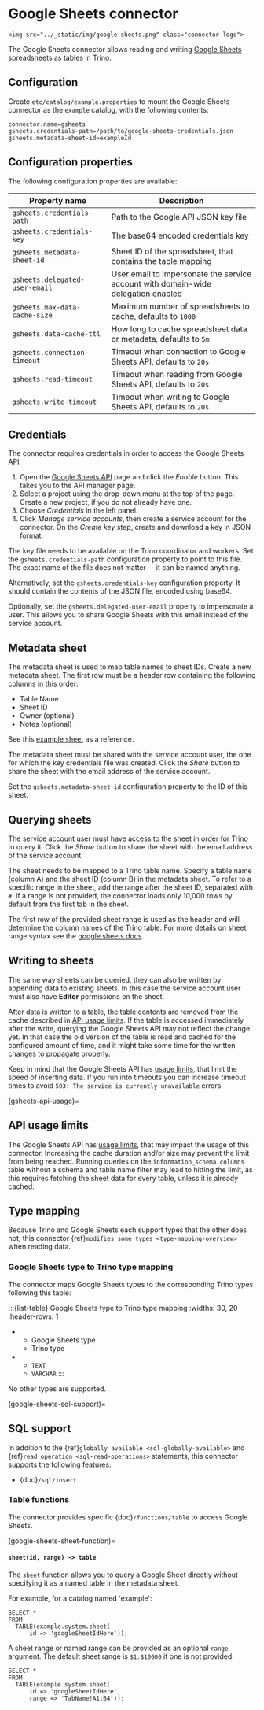 # Google Sheets connector

```{raw} html
<img src="../_static/img/google-sheets.png" class="connector-logo">
```

The Google Sheets connector allows reading and writing [Google Sheets](https://www.google.com/sheets/about/) spreadsheets as tables in Trino.

## Configuration

Create `etc/catalog/example.properties` to mount the Google Sheets connector
as the `example` catalog, with the following contents:

```text
connector.name=gsheets
gsheets.credentials-path=/path/to/google-sheets-credentials.json
gsheets.metadata-sheet-id=exampleId
```

## Configuration properties

The following configuration properties are available:

| Property name                  | Description                                                                       |
|--------------------------------|-----------------------------------------------------------------------------------|
| `gsheets.credentials-path`     | Path to the Google API JSON key file                                              |
| `gsheets.credentials-key`      | The base64 encoded credentials key                                                |
| `gsheets.metadata-sheet-id`    | Sheet ID of the spreadsheet, that contains the table mapping                      |
| `gsheets.delegated-user-email` | User email to impersonate the service account with domain-wide delegation enabled |
| `gsheets.max-data-cache-size`  | Maximum number of spreadsheets to cache, defaults to `1000`                       |
| `gsheets.data-cache-ttl`       | How long to cache spreadsheet data or metadata, defaults to `5m`                  |
| `gsheets.connection-timeout`   | Timeout when connection to Google Sheets API, defaults to `20s`                   |
| `gsheets.read-timeout`         | Timeout when reading from Google Sheets API, defaults to `20s`                    |
| `gsheets.write-timeout`        | Timeout when writing to Google Sheets API, defaults to `20s`                      |

## Credentials

The connector requires credentials in order to access the Google Sheets API.

1. Open the [Google Sheets API](https://console.developers.google.com/apis/library/sheets.googleapis.com)
   page and click the *Enable* button. This takes you to the API manager page.
2. Select a project using the drop-down menu at the top of the page.
   Create a new project, if you do not already have one.
3. Choose *Credentials* in the left panel.
4. Click *Manage service accounts*, then create a service account for the connector.
   On the *Create key* step, create and download a key in JSON format.

The key file needs to be available on the Trino coordinator and workers.
Set the `gsheets.credentials-path` configuration property to point to this file.
The exact name of the file does not matter -- it can be named anything.

Alternatively, set the `gsheets.credentials-key` configuration property.
It should contain the contents of the JSON file, encoded using base64.

Optionally, set the `gsheets.delegated-user-email` property to impersonate a user. This allows you to share Google Sheets with this email instead of the service account.

## Metadata sheet

The metadata sheet is used to map table names to sheet IDs.
Create a new metadata sheet. The first row must be a header row
containing the following columns in this order:

- Table Name
- Sheet ID
- Owner (optional)
- Notes (optional)

See this [example sheet](https://docs.google.com/spreadsheets/d/1Es4HhWALUQjoa-bQh4a8B5HROz7dpGMfq_HbfoaW5LM)
as a reference.

The metadata sheet must be shared with the service account user,
the one for which the key credentials file was created. Click the *Share*
button to share the sheet with the email address of the service account.

Set the `gsheets.metadata-sheet-id` configuration property to the ID of this sheet.

## Querying sheets

The service account user must have access to the sheet in order for Trino
to query it. Click the *Share* button to share the sheet with the email
address of the service account.

The sheet needs to be mapped to a Trino table name. Specify a table name
(column A) and the sheet ID (column B) in the metadata sheet. To refer
to a specific range in the sheet, add the range after the sheet ID, separated
with `#`. If a range is not provided, the connector loads only 10,000 rows by default from
the first tab in the sheet.

The first row of the provided sheet range is used as the header and will determine the column
names of the Trino table.
For more details on sheet range syntax see the [google sheets docs](https://developers.google.com/sheets/api/guides/concepts).

## Writing to sheets

The same way sheets can be queried, they can also be written by appending data to existing sheets.
In this case the service account user must also have **Editor** permissions on the sheet.

After data is written to a table, the table contents are removed from the cache
described in [API usage limits](gsheets-api-usage). If the table is accessed
immediately after the write, querying the Google Sheets API may not reflect the
change yet. In that case the old version of the table is read and cached for the
configured amount of time, and it might take some time for the written changes
to propagate properly.

Keep in mind that the Google Sheets API has [usage limits](https://developers.google.com/sheets/api/limits), that limit the speed of inserting data.
If you run into timeouts you can increase timeout times to avoid `503: The service is currently unavailable` errors.

(gsheets-api-usage)=
## API usage limits

The Google Sheets API has [usage limits](https://developers.google.com/sheets/api/limits),
that may impact the usage of this connector. Increasing the cache duration and/or size
may prevent the limit from being reached. Running queries on the `information_schema.columns`
table without a schema and table name filter may lead to hitting the limit, as this requires
fetching the sheet data for every table, unless it is already cached.

## Type mapping

Because Trino and Google Sheets each support types that the other does not, this
connector {ref}`modifies some types <type-mapping-overview>` when reading data.

### Google Sheets type to Trino type mapping

The connector maps Google Sheets types to the corresponding Trino types
following this table:

:::{list-table} Google Sheets type to Trino type mapping
:widths: 30, 20
:header-rows: 1

* - Google Sheets type
  - Trino type
* - `TEXT`
  - `VARCHAR`
:::

No other types are supported.

(google-sheets-sql-support)=
## SQL support

In addition to the {ref}`globally available <sql-globally-available>` and {ref}`read operation <sql-read-operations>` statements,
this connector supports the following features:

- {doc}`/sql/insert`

### Table functions

The connector provides specific {doc}`/functions/table` to access Google Sheets.

(google-sheets-sheet-function)=
#### `sheet(id, range) -> table`

The `sheet` function allows you to query a Google Sheet directly without
specifying it as a named table in the metadata sheet.

For example, for a catalog named 'example':

```
SELECT *
FROM
  TABLE(example.system.sheet(
      id => 'googleSheetIdHere'));
```

A sheet range or named range can be provided as an optional `range` argument.
The default sheet range is `$1:$10000` if one is not provided:

```
SELECT *
FROM
  TABLE(example.system.sheet(
      id => 'googleSheetIdHere',
      range => 'TabName!A1:B4'));
```

